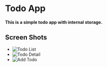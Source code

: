 # Todo App

#### This is a simple todo app with internal storage.

## Screen Shots



- ![Todo List](https://res.cloudinary.com/dlzwvem1a/image/upload/v1642871556/Screenshot_1642871527_labunl.png)
- ![Todo Detail](https://res.cloudinary.com/dlzwvem1a/image/upload/v1642871433/Screenshot_1642871228_ex13qj.png) 
- ![Add Todo](https://res.cloudinary.com/dlzwvem1a/image/upload/v1642871432/Screenshot_1642871212_g5rwql.png "Add Todo")



